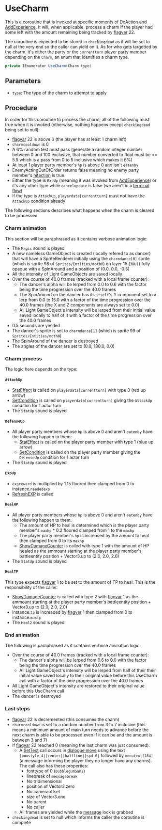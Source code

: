 # UseCharm
This is a coroutine that is invoked at specific moments of [DoAction](../Battle%20flow/Action%20coroutines/DoAction.md) and [AddExperience](../Battle%20flow/Terminal%20coroutines/AddExperience.md). It will, when applicable, process a charm if the player had some left with the amount remaining being tracked by [flagvar](../../Flags%20arrays/flagvar.md) 22. 

The coroutine is expected to be stored in `checkingdead` as it will be set to null at the very end so the caller can yield on it. As for who gets targetted by the charm, it's either the party or the `currentturn` player party member depending on the `Charm`, an enum that identifies a charm type.

```cs
private IEnumerator UseCharm(Charm type)
```

## Parameters

- `type`: The type of the charm to attempt to apply

## Procedure
In order for this coroutine to process the charm, all of the following must true when it is invoked (otherwise, nothing happens except `checkingdead` being set to null):

- [flagvar](../../Flags%20arrays/flagvar.md) 22 is above 0 (the player has at least 1 charm left)
- `charmcooldown` is 0
- A 6% random test must pass (generate a random integer number between 0 and 100 exclusive, that number converted to float must be \<= 5.5 which is a pass from 0 to 5 inclusive which makes it 6%)
- At least 1 player party member's `hp` is above 0 and isn't `eatenby`
- EnemyActingOutOfOrder returns false meaning no enemy party member's [hitaction](../BattleControl.md#hitactions) is true
- Either the type is `ExpUp` (meaning it was invoked from [AddExperience](../Battle%20flow/Terminal%20coroutines/AddExperience.md)) or it's any other type while `cancelupdate` is false (we aren't in a [terminal flow](Update%20flows/Terminal%20flow.md))
- If the type is `AttackUp`, `playerdata[currentturn]` must not have the `AttackUp` condition already

The following sections describes what happens when the charm is cleared to be processed.

### Charm animation
This section will be paraphrased as it contains verbose animation logic:

- The `Magic` sound is played
- A new nameless GameObject is created (locally refered to as dancer) that will have a SpriteRenderer initially using the `charmdance[0]` sprite (which is sprite 98 of `Sprites/Entities/moth0`) on layer 15 (`3DUI`) fully opaque with a SpinAround and a position of (0.0, 0.0, -0.5)
- All the intensity of Light GameObjects are saved locally
- Over the course of 40.0 frames (tracked with a local frame counter):
    - The dancer's alpha will be lerped from 0.0 to 0.6 with the factor being the time progression over the 40.0 frames
    - The SpinAround on the dancer has its `itself`'s Y component set to a lerp from 0.0 to 15.0 with a factor of the time progression over the 40.0 frames (the X and Z components are always set to 0.0)
    - All Light GameObject's intensity will be lerped from their initial value saved locally to half of it with a factor of the time progression over the 40.0 frames
- 0.5 seconds are yielded
- The dancer's sprite is set to `charmdance[1]` (which is sprite 99 of `Sprites/Entities/moth0`)
- The SpinAround of the dancer is destroyed
- The angles of the dancer are set to (0.0, 180.0, 0.0)

### Charm process
The logic here depends on the type:

#### `AttackUp`

- [StatEffect](../Visual%20rendering/StatEffect.md) is called on `playerdata[currentturn]` with type 0 (red up arrow)
- [SetCondition](../Actors%20states/Conditions%20methods/SetCondition.md) is called on `playerdata[currentturn]` giving the `AttackUp` condition for 1 actor turn
- The `StatUp` sound is played

#### `DefenseUp`

- All player party members whose `hp` is above 0 and aren't `eatenby` have the following happen to them:
    - [StatEffect](../Visual%20rendering/StatEffect.md) is called on the player party member with type 1 (blue up arrow)
    - [SetCondition](../Actors%20states/Conditions%20methods/SetCondition.md) is called on the player party member giving the `DefenseUp` condition for 1 actor turn
- The `StatUp` sound is played

#### `ExpUp`

- `expreward` is multiplied by 1.15 floored then clamped from 0 to instance.`neededexp`
- [RefreshEXP](../Visual%20rendering/RefreshEXP.md) is called

#### `HealHP`

- All player party members whose `hp` is above 0 and aren't `eatenby` have the following happen to them:
    - The amount of HP to heal is determined which is the player party member's `maxhp` * 0.2 floored clamped from 1 to the `maxhp`
    - The player party member's `hp` is increased by the amount to heal then clamped from 0 to its `maxhp`
    - [ShowDamageCounter](../Visual%20rendering/ShowDamageCounter.md) is called with type 1 with the amount of HP healed as the ammount starting at the player party member's battleentity position + Vector3.up to (2.0, 2.0, 2.0)
- The `StatUp` sound is played

#### `HealTP`
This type expects [flagvar](../../Flags%20arrays/flagvar.md) 1 to be set to the amount of TP to heal. This is the responsibility of the caller.

- [ShowDamageCounter](../Visual%20rendering/ShowDamageCounter.md) is called with type 2 with [flagvar](../../Flags%20arrays/flagvar.md) 1 as the ammount starting at the player party member's battleentity position + Vector3.up to (2.0, 2.0, 2.0)
- instance.`tp` is increaded by [flagvar](../../Flags%20arrays/flagvar.md) 1 then clamped from 0 to instance.`maxtp`
- The `Heal2` sound is played

### End animation
The following is paraphrased as it contains verbose animation logic:

- Over the course of 40.0 frames (tracked with a local frame counter):
    - The dancer's alpha will be lerped from 0.6 to 0.0 with the factor being the time progression over the 40.0 frames
    - All Light GameObject's intensity will be lerped from half of their their initial value saved locally to their original value before this UseCharm call with a factor of the time progression over the 40.0 frames
- All Light GameObject's intensity are restored to their original value before this UseCharm call
- The dancer is destroyed

### Last steps

- [flagvar](../../Flags%20arrays/flagvar.md) 22 is decremented (this consumes the charm)
- `charmcooldown` is set to a random number from 3 to 7 inclusive (this means a minimum amount of main turn needs to advance before the next charm is able to be processed even if it can be and the amount is between 3 and 7)
- If [flagvar](../../Flags%20arrays/flagvar.md) 22 reached 0 (meaning the last charm was just consumed):
    - A [SetText](../../SetText/SetText.md) call occurs in [dialogue move](../../SetText/Dialogue%20mode.md#dialogue-mode) using the text `|boxstyle,4||center||halfline||spd,0|` followed by `menutext[184]` (a message informing the player they no longer have any charms). The call also has these properties:
      - [fonttype](../../SetText/Notable%20states.md#fonttype) of 0 (`BubblegumSans`)
      - linebreak of `messagebreak`
      - No tridimensional
      - position of Vector3.zero
      - No cameraoffset
      - size of Vector3.one
      - No parent
      - No caller
    - All frames are yielded while the [message](../../SetText/Notable%20states.md#message) lock is grabbed
- `checkingdead` is set to null which informs the caller the coroutine is complete
